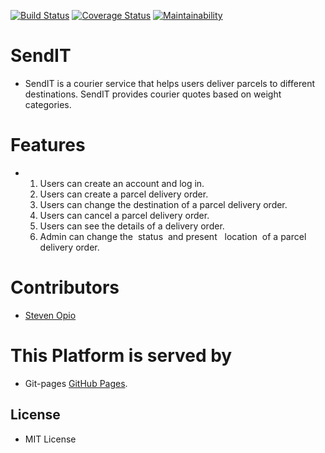 [![Build Status](https://travis-ci.org/steveviko/SendIT.svg?branch=develop)](https://travis-ci.org/steveviko/SendIT)
[![Coverage Status](https://coveralls.io/repos/github/steveviko/SendIT/badge.svg?branch=challenge2)](https://coveralls.io/github/steveviko/SendIT?branch=challenge2)
[![Maintainability](https://api.codeclimate.com/v1/badges/2b9eb6fa3784abf79d79/maintainability)](https://codeclimate.com/github/steveviko/SendIT/maintainability)
# SendIT

- SendIT is a courier service that helps users deliver parcels to different destinations. SendIT provides courier quotes    based on weight categories.

# Features 

-   1. Users can create an account and log in. 
    2. Users can create a parcel delivery order. 
    3. Users can change the destination of a parcel delivery order. 
    4. Users can cancel a parcel delivery order. 
    5. Users can see the details of a delivery order. 
    6. Admin can change the ​ status​ ​  and ​present​ ​  ​ location​ ​  of a parcel delivery order. 


# Contributors
- [Steven Opio](https://github.com/steveviko)

# This Platform is served by  
- Git-pages [GitHub Pages](https://steveviko.github.io/SendIT/). 



## License
- MIT License
